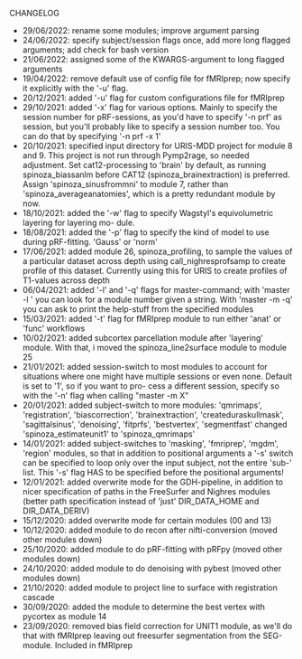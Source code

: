CHANGELOG
  - 29/06/2022: rename some modules; improve argument parsing
  - 24/06/2022: specify subject/session flags once, add more long flagged arguments; add check for
                bash version
  - 21/06/2022: assigned some of the KWARGS-argument to long flagged arguments
  - 19/04/2022: remove default use of config file for fMRIprep; now specify it explicitly with the
                '-u' flag.
  - 20/12/2021: added '-u' flag for custom configurations file for fMRIprep
  - 29/10/2021: added '-x' flag for various options. Mainly to specify the session number for
                pRF-sessions, as you'd have to specify '-n prf' as session, but you'll probably
                like to specify a session number too. You can do that by specifying '-n prf -x 1'
  - 20/10/2021: specified input directory for URIS-MDD project for module 8 and 9. This project
                is not run through Pymp2rage, so needed adjustment. 
                Set cat12-processing to 'brain' by default, as running spinoza_biassanlm before
                CAT12 (spinoza_brainextraction) is preferred.
                Assign 'spinoza_sinusfrommni' to module 7, rather than 'spinoza_averageanatomies', 
                which is a pretty redundant module by now.
  - 18/10/2021: added the '-w' flag to specify Wagstyl's equivolumetric layering for layering mo-
                dule.
  - 18/08/2021: added the '-p' flag to specify the kind of model to use during pRF-fitting. 'Gauss'
                or 'norm'
  - 17/06/2021: added module 26, spinoza_profiling, to sample the values of a particular dataset
                across depth using call_nighresprofsamp to create profile of this dataset. Currently
                using this for URIS to create profiles of T1-values across depth
  - 06/04/2021: added '-l' and '-q' flags for master-command; with 'master -l <string>' you can
                look for a module number given a string. With 'master -m <module> -q' you can ask
                to print the help-stuff from the specified modules
  - 15/03/2021: added '-t' flag for fMRIprep module to run either 'anat' or 'func' workflows
  - 10/02/2021: added subcortex parcellation module after 'layering' module. With that, i moved the
                spinoza_line2surface module to module 25
  - 21/01/2021: added session-switch to most modules to account for situations where one might
                have multiple sessions or even none. Default is set to '1', so if you want to pro-
                cess a different session, specify so with the '-n' flag when calling "master -m X"
  - 20/01/2021: added subject-switch to more modules: 'qmrimaps', 'registration', 'biascorrection',
                'brainextraction', 'createduraskullmask', 'sagittalsinus', 'denoising', 'fitprfs',
                'bestvertex', 'segmentfast'
                changed 'spinoza_estimateunit1' to 'spinoza_qmrimaps'
  - 14/01/2021: added subject-switches to 'masking', 'fmriprep', 'mgdm', 'region' modules, so that
                in addition to positional arguments a '-s' switch can be specified to loop only over
                the input subject, not the entire 'sub-' list. This '-s' flag HAS to be specified
                before the positional arguments!
  - 12/01/2021: added overwrite mode for the GDH-pipeline, in addition to nicer specification of
                paths in the FreeSurfer and Nighres modules (better path specification instead of
                'just' DIR_DATA_HOME and DIR_DATA_DERIV)
  - 15/12/2020: added overwrite mode for certain modules (00 and 13)
  - 10/12/2020: added module to do recon after nifti-conversion (moved other modules down)
  - 25/10/2020: added module to do pRF-fitting with pRFpy (moved other modules down)
  - 24/10/2020: added module to do denoising with pybest (moved other modules down)
  - 21/10/2020: added module to project line to surface with registration cascade
  - 30/09/2020: added the module to determine the best vertex with pycortex as module 14
  - 23/09/2020: removed bias field correction for UNIT1 module, as we'll do that with fMRIprep
                leaving out freesurfer segmentation from the SEG-module. Included in fMRIprep
